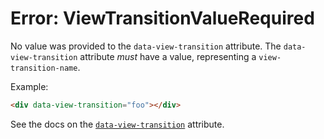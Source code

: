 # Error: ViewTransitionValueRequired

No value was provided to the `data-view-transition` attribute. The `data-view-transition` attribute _must_ have a value, representing a `view-transition-name`.

Example:

```html
<div data-view-transition="foo"></div>
```

See the docs on the [`data-view-transition`](/reference/attribute_plugins#data-view-transition) attribute.
